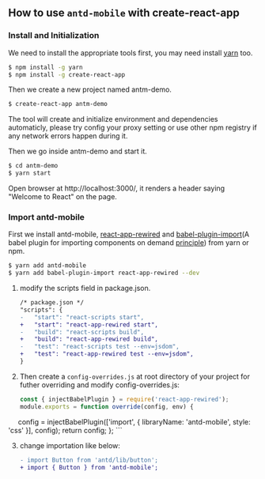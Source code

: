 ## How to use `antd-mobile` with create-react-app

### Install and Initialization

We need to install the appropriate tools first, you may need install [yarn](https://github.com/yarnpkg/yarn/) too.

```bash
$ npm install -g yarn
$ npm install -g create-react-app
```

Then we create a new project named antm-demo.

```bash
$ create-react-app antm-demo
```

The tool will create and initialize environment and dependencies automaticly, please try config your proxy setting or use other npm registry if any network errors happen during it.

Then we go inside antm-demo and start it.

```bash
$ cd antm-demo
$ yarn start
```

Open browser at http://localhost:3000/, it renders a header saying "Welcome to React" on the page.

### Import antd-mobile

First we install antd-mobile, [react-app-rewired](https://github.com/timarney/react-app-rewired) and [babel-plugin-import](https://github.com/ant-design/babel-plugin-import)(A babel plugin for importing components on demand [principle](https://github.com/ant-design/ant-design/blob/master/docs/react/getting-started#Import-on-Demand)) from yarn or npm.

  ```bash
  $ yarn add antd-mobile
  $ yarn add babel-plugin-import react-app-rewired --dev
  ```

1. modify the scripts field in package.json.

    ```diff
    /* package.json */
    "scripts": {
    -   "start": "react-scripts start",
    +   "start": "react-app-rewired start",
    -   "build": "react-scripts build",
    +   "build": "react-app-rewired build",
    -   "test": "react-scripts test --env=jsdom",
    +   "test": "react-app-rewired test --env=jsdom",
    }
    ```
2. Then create a `config-overrides.js` at root directory of your project for futher overriding and modify config-overrides.js:

    ```js
    const { injectBabelPlugin } = require('react-app-rewired');
    module.exports = function override(config, env) {
      config = injectBabelPlugin(['import', { libraryName: 'antd-mobile', style: 'css' }], config);
      return config;
    };
    ```

3. change importation like below:

    ```diff
    - import Button from 'antd/lib/button';
    + import { Button } from 'antd-mobile';
    ```
